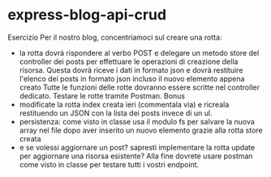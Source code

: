 # express-blog-api-crud
Esercizio
Per il nostro blog, concentriamoci sul creare una rotta:
* la rotta dovrá rispondere al verbo POST e delegare un metodo store del controller dei posts per effettuare le operazioni di creazione della risorsa.
Questa dovrà riceve i dati in formato json e dovrà restituire l'elenco dei posts in formato json incluso il nuovo elemento appena creato
Tutte le funzioni delle rotte dovranno essere scritte nel controller dedicato.
Testare le rotte tramite Postman.
Bonus
* modificate la rotta index creata ieri (commentala via) e ricreala restituendo un JSON con la lista dei posts invece di un ul.
* persistenza: come visto in classe usa il modulo fs per salvare la nuova array nel file dopo aver inserito un nuovo elemento grazie alla rotta store creata
* e se volessi aggiornare un post? sapresti implementare la rotta update per aggiornare una risorsa esistente?
Alla fine dovrete usare postman come visto in classe per testare tutti i vostri endpoint.
